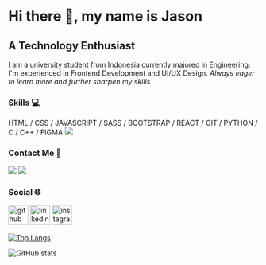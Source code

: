 # Hi there 👋, my name is Jason
## A Technology Enthusiast
I am a university student from Indonesia currently majored in Engineering. I'm experienced in Frontend Development and UI/UX Design.
*Always eager to learn more and further sharpen my skills*

### Skills :computer:
HTML / CSS / JAVASCRIPT / SASS / BOOTSTRAP / REACT / GIT / PYTHON / C / C++ / FIGMA
<img src="https://img.shields.io/badge/-HTML-e34f26?style=?style=for-the-badge&logo=HTML5&Color=white">

### Contact Me :iphone:
<a href="mailto: jasonkanggara19022002@gmail.com"><img src="https://img.shields.io/badge/-jasonkanggara19022002@gmail.com-f6f6f6?style=flat-square&logo=Gmail&logoColor=white/"></a>
<a href="https://timeline.line.me/user/_dXq840Z-z31_8b_qEpfQp0FgF18DFgGyKMGFck0"><img src="https://img.shields.io/badge/-jason__punyahp-00c300?style=flat&logo=LINE&logoColor=white"></a>

### Social :globe_with_meridians:
[<img src='https://cdn.jsdelivr.net/npm/simple-icons@3.0.1/icons/github.svg' alt='github' height='40'>](https://github.com/jask-19)  [<img src='https://cdn.jsdelivr.net/npm/simple-icons@3.0.1/icons/linkedin.svg' alt='linkedin' height='40'>](https://www.linkedin.com/in/jason-kanggara-423b011a9/)  [<img src='https://cdn.jsdelivr.net/npm/simple-icons@3.0.1/icons/instagram.svg' alt='instagram' height='40'>](https://www.instagram.com/jason.kanggara/)  


[![Top Langs](https://github-readme-stats.vercel.app/api/top-langs/?username=jask-19)](https://github.com/anuraghazra/github-readme-stats)

![GitHub stats](https://github-readme-stats.vercel.app/api?username=jask-19&show_icons=true)  

